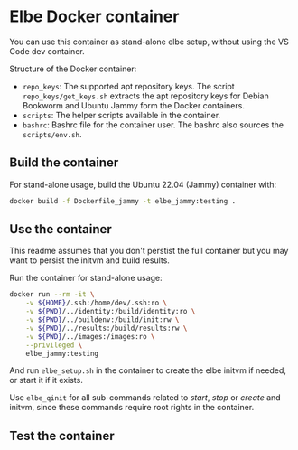 # Elbe Docker container

You can use this container as stand-alone elbe setup, without using the VS Code dev container.

Structure of the Docker container:

- `repo_keys`: The supported apt repository keys.
               The script `repo_keys/get_keys.sh` extracts the apt repository keys for Debian Bookworm and Ubuntu Jammy form the Docker containers.
-  `scripts`:  The helper scripts available in the container.
- `bashrc`:    Bashrc file for the container user.
               The bashrc also sources the `scripts/env.sh`.

## Build the container

For stand-alone usage, build the Ubuntu 22.04 (Jammy) container with:

```bash
docker build -f Dockerfile_jammy -t elbe_jammy:testing .
```

## Use the container

This readme assumes that you don't perstist the full container but you may want to persist the initvm and build results.

Run the container for stand-alone usage:

```bash
docker run --rm -it \
    -v ${HOME}/.ssh:/home/dev/.ssh:ro \
    -v ${PWD}/../identity:/build/identity:ro \
    -v ${PWD}/../buildenv:/build/init:rw \
    -v ${PWD}/../results:/build/results:rw \
    -v ${PWD}/../images:/images:ro \
    --privileged \
    elbe_jammy:testing
```

And run `elbe_setup.sh` in the container to create the elbe initvm if needed, or start it if it exists.

Use `elbe_qinit` for all sub-commands related to _start_, _stop_ or _create_ and initvm, since these commands require root rights in the container.




## Test the container


